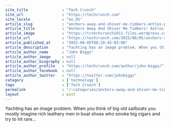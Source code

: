 ```yaml
---
site_title               : "Tech Crunch"
site_url                 : "https://techcrunch.com"
site_locale              : "en_US"
article_slug             : "anchors-away-and-shiver-me-timbers-antlos-puts-you-and-and-your-friends-on-a-boat"
article_title            : "Anchors Away And Shiver Me Timbers! Antlos Puts You And And Your Friends On A Boat"
article_image            : "https://tctechcrunch2011.files.wordpress.com/2015/08/screen-shot-2015-08-05-at-11-31-54-am.png?w=764&h=400&crop=1"
article_url              : "https://techcrunch.com/2015/08/05/anchors-away-and-shiver-me-timbers-antlos-puts-you-and-and-your-friends-on-a-boat/"
article_published_at     : "2015-08-05T08:28:45-03:00"
article_description      : "Yachting has an image problem. When you think of big old sailboats you mostly imagine rich leathery men in boat shoes who smoke big cigars and try to hit rare..."
article_author_name      : "John Biggs"
article_author_image     : null
article_author_biography : null
article_author_profile   : "https://techcrunch.com/author/john-biggs/"
article_author_facebook  : null
article_author_twitter   : "https://twitter.com/johnbiggs"
category                 : ['technology']
tags                     : ['Tech Crunch']
permalink                : "/:categories/anchors-away-and-shiver-me-timbers-antlos-puts-you-and-and-your-friends-on-a-boat/"
layout                   : post
---
```


Yachting has an image problem. When you think of big old sailboats you mostly imagine rich leathery men in boat shoes who smoke big cigars and try to hit rare...
